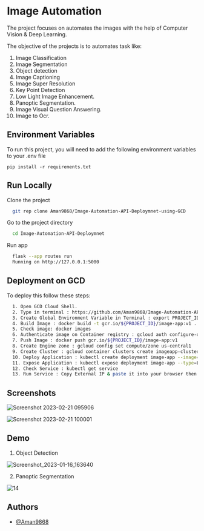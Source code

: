 
# Image Automation

The project focuses on automates the images with the help of Computer Vision & Deep Learning.

The objective of the projects is to automates task like:

1. Image Classification
2. Image Segmentation
3. Object detection
4. Image Captioning
5. Image Super Resolution
6. Key Point Detection
7. Low Light Image Enhancement.
8. Panoptic Segmentation.
9. Image Visual Question Answering.
10. Image to Ocr.


## Environment Variables

To run this project, you will need to add the following environment variables to your .env file

`pip install -r requirements.txt`



## Run Locally

Clone the project

```bash
  git rep clone Aman9868/Image-Automation-API-Deploymnet-using-GCD
```

Go to the project directory

```bash
  cd Image-Automation-API-Deploymnet
```

Run app

```bash
  flask --app routes run
  Running on http://127.0.0.1:5000
```




## Deployment on GCD

To deploy this follow these steps:

```bash
  1. Open GCD Cloud Shell.
  2. Type in terminal : https://github.com/Aman9868/Image-Automation-API-Deploymnet-using-GCD.git
  3. Create Global Environment Variable in Terminal : export PROJECT_ID = kubernets-test-281207  //<project_name>
  4. Build Image : docker build -t gcr.io/${PROJECT_ID}/image-app:v1 .
  5. Check image: docker images
  6. Authenticate image on Container registry : gcloud auth configure-docker.io
  7. Push Image : docker push gcr.io/${PROJECT_ID}/image-app:v1
  8. Create Engine zone : gcloud config set compute/zone us-central1
  9. Create Cluster : gcloud container clusters create imageapp-cluster --num-nodes=2
  10. Deploy Application : kubectl create deployment image-app --image=gcr.io/${PROJECT_ID}/image-app:v1
  11. Expose Application : kubectl expose deployment image-app --type=LoadBalancer --port 80 --target-port 8080
  12. Check Service : kubectl get service
  13. Run Service : Copy External IP & paste it into your browser then app run succesfully.


```


## Screenshots
![Screenshot 2023-02-21 095906](https://user-images.githubusercontent.com/60923869/220248248-5f9a16e9-2eef-4256-bcb8-6f79b961232a.png)

![Screenshot 2023-02-21 100001](https://user-images.githubusercontent.com/60923869/220248265-37c52a9c-2910-40ed-b046-55ec70c6a8e8.png)





## Demo
1. Object Detection

![Screenshot_2023-01-16_163640](https://user-images.githubusercontent.com/60923869/220245625-51f097a2-793f-4521-97a3-991144de81a5.jpg)

2. Panoptic Segmentation

![14](https://user-images.githubusercontent.com/60923869/220246409-20731aba-0ccb-4b7d-a119-dff8ae10dfeb.jpg)



## Authors

- [@Aman9868](https://www.github.com/Aman9868)







